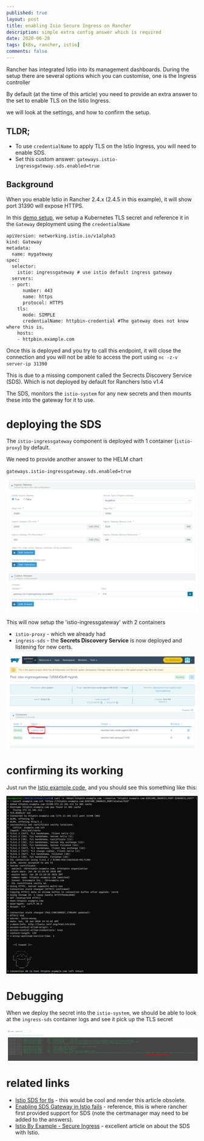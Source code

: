 ```yaml
---
published: true
layout: post
title: enabling Isio Secure Ingress on Rancher
description: simple extra config answer which is required
date: 2020-06-28
tags: [k8s, rancher, istio]
comments: false
---
```


Rancher has integrated Istio into its management dashboards. During the setup there are several options which you can customise, one is the Ingress controller

By default (at the time of this article) you need to provide an extra answer to the set to enable TLS on the Istio Ingress.

we will look at the settings, and how to confirm the setup.

## TLDR;

- To use `credentialName` to apply TLS on the Istio Ingress, you will need to enable SDS.
- Set this custom answer: `gateways.istio-ingressgateway.sds.enabled=true`

## Background

When you enable Istio in Rancher 2.4.x (2.4.5 in this example), it will show port 31390 will expose HTTPS.

In this [demo setup](https://istio.io/latest/docs/tasks/traffic-management/ingress/secure-ingress/), we setup a Kubernetes TLS secret and reference it in the `Gateway` deployment using the `credentialName`

```
apiVersion: networking.istio.io/v1alpha3
kind: Gateway
metadata:
  name: mygateway
spec:
  selector:
    istio: ingressgateway # use istio default ingress gateway
  servers:
  - port:
      number: 443
      name: https
      protocol: HTTPS
    tls:
      mode: SIMPLE
      credentialName: httpbin-credential #The gateway does not know where this is.
    hosts:
    - httpbin.example.com
```

Once this is deployed and you try to call this endpoint, it will close the connection and you will not be able to access the port using `nc -z-v server-ip 31390`

This is due to a missing component called the Secrects Discovery Service (SDS). Which is not deployed by default for Ranchers Istio v1.4

The SDS, monitors the `istio-system` for any new secrets and then mounts these into the gateway for it to use.

# deploying the SDS

The `istio-ingressgateway` component is deployed with 1 container (`istio-proxy`) by default.

We need to provide another answer to the HELM chart

`gateways.istio-ingressgateway.sds.enabled=true`

![](https://raw.githubusercontent.com/dbones/dbones.github.io/master/images/posts/2020/istio-sds/options.PNG)


This will now setup the 'istio-ingressgateway' with 2 containers

- `istio-proxy` - which we already had
- `ingress-sds` - the **Secrets Discovery Service** is now deployed and listening for new certs.

![](https://raw.githubusercontent.com/dbones/dbones.github.io/master/images/posts/2020/istio-sds/ingres-sds.PNG)

# confirming its working

Just run the [Istio example code](https://istio.io/latest/docs/tasks/traffic-management/ingress/secure-ingress/), and you should see this something like this:

![](https://raw.githubusercontent.com/dbones/dbones.github.io/master/images/posts/2020/istio-sds/teapot.PNG)

# Debugging

When we deploy the secret into the `istio-system`, we should be able to look at the `ingress-sds` container logs and see it pick up the TLS secret

![](https://raw.githubusercontent.com/dbones/dbones.github.io/master/images/posts/2020/istio-sds/logs-to-show-the-cert-being-applied.PNG)

# related links

- [Istio SDS for tls](https://github.com/rancher/rancher/issues/25315) - this would be cool and render this article obsolete.
- [Enabling SDS Gateway in Istio fails](https://github.com/rancher/rancher/issues/250515) - reference, this is where rancher first provided support for SDS (note the certmanager may need to be added to the answers).
- [Istio By Example - Secure Ingress](https://istiobyexample.dev/secure-ingress/) - excellent article on about the SDS with Istio.
